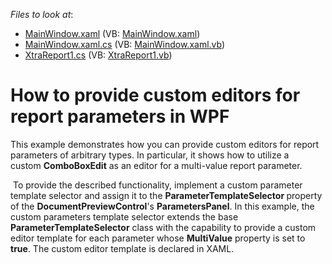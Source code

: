<!-- default file list -->
*Files to look at*:

* [MainWindow.xaml](./CS/CustomParameterEditorsWPF/MainWindow.xaml) (VB: [MainWindow.xaml](./VB/CustomParameterEditorsWPF/MainWindow.xaml))
* [MainWindow.xaml.cs](./CS/CustomParameterEditorsWPF/MainWindow.xaml.cs) (VB: [MainWindow.xaml.vb](./VB/CustomParameterEditorsWPF/MainWindow.xaml.vb))
* [XtraReport1.cs](./CS/CustomParameterEditorsWPF/Reports/XtraReport1.cs) (VB: [XtraReport1.vb](./VB/CustomParameterEditorsWPF/Reports/XtraReport1.vb))
<!-- default file list end -->
# How to provide custom editors for report parameters in WPF


<p>This example demonstrates how you can provide custom editors for report parameters of arbitrary types. In particular, it shows how to utilize a custom <strong>ComboBoxEdit</strong> as an editor for a multi-value report parameter.</p>
<p> To provide the described functionality, implement a custom parameter template selector and assign it to the <strong>ParameterTemplateSelector </strong>property of the <strong>DocumentPreviewControl</strong>'s <strong>ParametersPanel</strong>. In this example, the custom parameters template selector extends the base <strong>ParameterTemplateSelector</strong> class with the capability to provide a custom editor template for each parameter whose <strong>MultiValue</strong> property is set to <strong>true</strong>. The custom editor template is declared in XAML.</p>

<br/>


